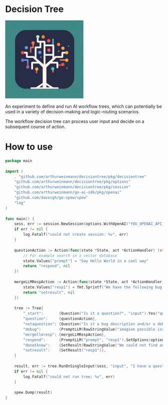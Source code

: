 # Decision Tree

<img src="https://github.com/arthurweinmann/decisiontree/blob/main/doc/logo.png" width="250"/>

An experiment to define and run AI workflow trees, which can potentially be used in a variety of decision-making and logic-routing scenarios.

The workflow decision tree can process user input and decide on a subsequent course of action.

# How to use

```go
package main

import (
    . "github.com/arthurweinmann/decisiontree/pkg/decisiontree"
	"github.com/arthurweinmann/decisiontree/pkg/options"
	"github.com/arthurweinmann/decisiontree/pkg/session"
	"github.com/arthurweinmann/go-ai-sdk/pkg/openai"
	"github.com/davecgh/go-spew/spew"
    "log"
)

func main() {
    sess, err := session.NewSession(options.WithOpenAI("YOU_OPENAI_API_KEY"), options.WithOpenAIModel(openai.GPT3_5_turbo_4k), options.WithOpenAIMaxTokens(-1), options.WithOpenAITemperature(0.7))
	if err != nil {
		log.Fatalf("could not create session: %v", err)
	}

	questionAction := Action(func(state *State, act *ActionHandler) (string, error) {
		// For example search in a vector database
		state.Values["prompt"] = "Say Hello World in a cool way"
		return "respond", nil
	})

	mergeLLMRespAction := Action(func(state *State, act *ActionHandler) (string, error) {
		state.Values["resp1"] = fmt.Sprintf("We have the following bug report:\n%s\nThe bug's origin may come from the following:\n%s\nPlease resolve the bug", state.Values["input"], state.Values["resp1"])
		return "setresult", nil
	})

	tree := Tree{
		"_start":       {Question("Is it a question?", "input").Yes("question").No("notaquestion")},
		"question":     {questionAction},
		"notaquestion": {Question("Is it a bug description and/or a debug request?", "input").Yes("debug").No("donotknow")},
		"debug":        {PromptLLM(RawStringValue("imagine possible issues which could be the origin of the bug"), "resp1").Next("mergellmresp")},
		"mergellmresp": {mergeLLMRespAction},
		"respond":      {PromptLLM("prompt", "resp1").SetOptions(options.WithOpenAIMaxTokens(-1), options.WithOpenAITemperature(0.7)).Next("setresult")},
		"donotknow":    {SetResult(RawStringValue("We could not find an answer"))},
		"setresult":    {SetResult("resp1")},
	}

	result, err := tree.RunOnSingleInput(sess, "input", "I have a question")
	if err != nil {
		log.Fatalf("could not run tree: %v", err)
	}

	spew.Dump(result)
}
```
